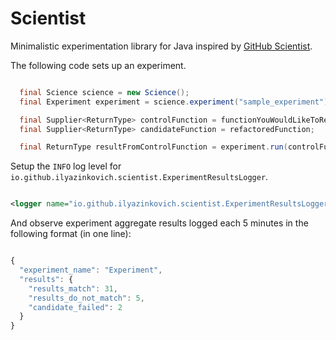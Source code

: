 # Scientist

Minimalistic experimentation library for Java inspired by [GitHub Scientist](https://github.com/github/scientist).

The following code sets up an experiment.

```java

  final Science science = new Science();
  final Experiment experiment = science.experiment("sample_experiment");

  final Supplier<ReturnType> controlFunction = functionYouWouldLikeToRefactor;
  final Supplier<ReturnType> candidateFunction = refactoredFunction;

  final ReturnType resultFromControlFunction = experiment.run(controlFunction, candidateFunction);

```

Setup the `INFO` log level for `io.github.ilyazinkovich.scientist.ExperimentResultsLogger`.

```xml

<logger name="io.github.ilyazinkovich.scientist.ExperimentResultsLogger" level="INFO" />

```

And observe experiment aggregate results logged each 5 minutes in the following format (in one line):

```js

{
  "experiment_name": "Experiment",
  "results": {
    "results_match": 31,
    "results_do_not_match": 5,
    "candidate_failed": 2
  }
}

```
